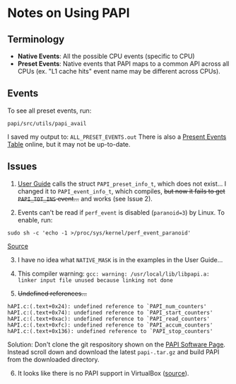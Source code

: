 # Notes on Using PAPI

## Terminology
* **Native Events**: All the possible CPU events (specific to CPU)
* **Preset Events**: Native events that PAPI maps to a common API across all CPUs (ex. "L1 cache hits" event name may be different across CPUs).

## Events
To see all preset events, run:
```
papi/src/utils/papi_avail
```
I saved my output to: `ALL_PRESET_EVENTS.out`
There is also a [Present Events Table](http://icl.cs.utk.edu/projects/papi/presets.html) online, but it may not be up-to-date.

## Issues
1. [User Guide](http://icl.cs.utk.edu/projects/papi/files/documentation/PAPI_USER_GUIDE.htm#C_AND_FORTRAN_CALLING_INTERFACES) calls the struct `PAPI_preset_info_t`, which does not exist... I changed it to `PAPI_event_info_t`, which compiles, ~~but now it fails to get `PAPI_TOT_INS` event...~~ and works (see Issue 2).

2. Events can't be read if `perf_event` is disabled (`paranoid=3`) by Linux. To enable, run:
```
sudo sh -c 'echo -1 >/proc/sys/kernel/perf_event_paranoid'
```
[Source](https://stackoverflow.com/questions/32308175/papi-avail-no-events-available)

3. I have no idea what `NATIVE_MASK` is in the examples in the User Guide...

4. This compiler warning: `gcc: warning: /usr/local/lib/libpapi.a: linker input file unused because linking not done`

5. ~~Undefined references...~~
```
hAPI.c:(.text+0x24): undefined reference to `PAPI_num_counters'
hAPI.c:(.text+0x74): undefined reference to `PAPI_start_counters'
hAPI.c:(.text+0xac): undefined reference to `PAPI_read_counters'
hAPI.c:(.text+0xfc): undefined reference to `PAPI_accum_counters'
hAPI.c:(.text+0x136): undefined reference to `PAPI_stop_counters'
```
Solution: Don't clone the git respository shown on the [PAPI Software Page](http://icl.utk.edu/papi/software/). Instead scroll down and download the latest `papi-.tar.gz` and build PAPI from the downloaded directory.

6. It looks like there is no PAPI support in VirtualBox ([source](https://ptools-perfapi.eecs.utk.narkive.com/AxFU8LIh/papi-on-virtualbox)).
